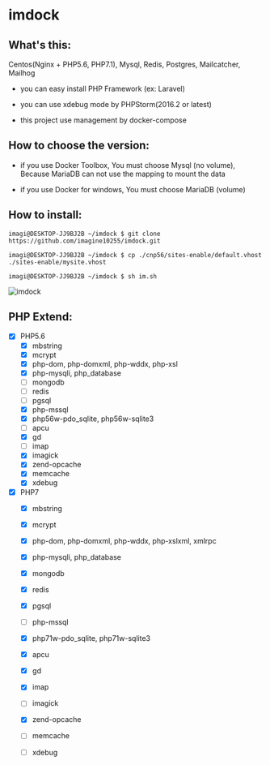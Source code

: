 imdock
====================================================

## What's this:

Centos(Nginx + PHP5.6, PHP7.1), Mysql, Redis, Postgres, Mailcatcher, Mailhog

  * you can easy install PHP Framework (ex: Laravel)

  * you can use xdebug mode by PHPStorm(2016.2 or latest)

  * this project use management by docker-compose
  
## How to choose the version:
 
  * if you use Docker Toolbox, You must choose Mysql (no volume), Because MariaDB can not use the mapping to mount the data
    
  * if you use Docker for windows, You must choose MariaDB (volume)
      
## How to install:

    imagi@DESKTOP-JJ9BJ2B ~/imdock $ git clone https://github.com/imagine10255/imdock.git

    imagi@DESKTOP-JJ9BJ2B ~/imdock $ cp ./cnp56/sites-enable/default.vhost ./sites-enable/mysite.vhost
    
    imagi@DESKTOP-JJ9BJ2B ~/imdock $ sh im.sh 
    
![imdock](https://github.com/imagine10255/imdock/blob/master/images/im.sh.jpg)

## PHP Extend:
- [x] PHP5.6
  - [x] mbstring
  - [x] mcrypt
  - [x] php-dom, php-domxml, php-wddx, php-xsl
  - [x] php-mysqli, php_database
  - [ ] mongodb
  - [ ] redis
  - [ ] pgsql
  - [x] php-mssql
  - [x] php56w-pdo_sqlite, php56w-sqlite3
  - [ ] apcu
  - [x] gd
  - [ ] imap  
  - [x] imagick
  - [x] zend-opcache
  - [x] memcache
  - [x] xdebug
  
- [x] PHP7
  - [x] mbstring
  - [x] mcrypt
  - [x] php-dom, php-domxml, php-wddx, php-xslxml, xmlrpc
  - [x] php-mysqli, php_database
  - [x] mongodb
  - [x] redis
  - [x] pgsql
  - [ ] php-mssql  
  - [x] php71w-pdo_sqlite, php71w-sqlite3
  - [x] apcu
  - [x] gd
  - [x] imap
  - [ ] imagick
  - [x] zend-opcache
  - [ ] memcache
  - [ ] xdebug

